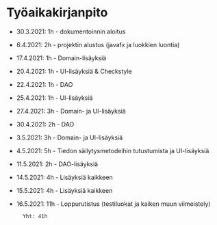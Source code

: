# Työaikakirjanpito
* 30.3.2021: 1h - dokumentoinnin aloitus
* 6.4.2021: 2h - projektin alustus (javafx ja luokkien luontia)  
* 17.4.2021: 1h - Domain-lisäyksiä
* 20.4.2021: 1h - UI-lisäyksiä & Checkstyle
* 22.4.2021: 1h - DAO
* 25.4.2021: 1h - UI-lisäyksiä
* 27.4.2021: 3h - Domain- ja UI-lisäyksiä  
* 30.4.2021: 2h - DAO  
* 3.5.2021: 3h - Domain- ja UI-lisäyksiä  
* 4.5.2021: 5h - Tiedon säilytysmetodeihin tutustumista ja UI-lisäyksiä  
* 11.5.2021: 2h - DAO-lisäyksiä
* 14.5.2021: 4h - Lisäyksiä kaikkeen  
* 15.5.2021: 4h - Lisäyksiä kaikkeen
* 16.5.2021: 11h - Loppurutistus (testiluokat ja kaiken muun viimeistely)  


        Yht: 41h
